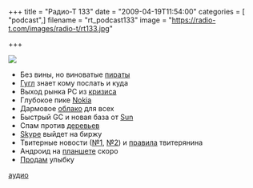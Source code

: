 +++
title = "Радио-Т 133"
date = "2009-04-19T11:54:00"
categories = [ "podcast",]
filename = "rt_podcast133"
image = "https://radio-t.com/images/radio-t/rt133.jpg"

+++

![](https://radio-t.com/images/radio-t/rt133.jpg)

- Без вины, но виноватые [пираты](http://blog.wired.com/27bstroke6/2009/04/pirateverdict.html)
- [Гугл](http://www.techcrunch.com/2009/04/17/gmail-now-suggests-extra-recipients-for-group-emails/) знает кому послать и куда
- Выход рынка PC из [кризиса](http://webplanet.ru/news/business/2009/04/16/intel_stable.html)
- Глубокое пике [Nokia](http://business.compulenta.ru/419685/)
- Дармовое [облако](http://internet.ru/news/2009-04-19217) для всех
- Быстрый GC и новая база от [Sun](http://www.infoq.com/news/2009/04/g1)
- Спам против [деревьев](http://tech.yahoo.com/blogs/null/139377;_ylt=Aq6QRp6j.tenJJnpuk07q6PZn414)
- [Skype](http://internetno.net/2009/04/15/skype-ipo/) выйдет на биржу
- Твитерные новости ([№1](http://net.compulenta.ru/419604/), [№2](http://www.techcrunch.com/2009/04/15/boom-twitter-more-than-doubles-unique-visitors-to-93-million-in-march/)) и [правила](http://www.pcmag.com/article2/0,2817,2345283,00.asp) твитерянина
- Андроид на [планшете](http://www.engadget.com/2009/04/17/giiniis-movit-mini-android-tablet-coming-in-october-movit-maxx/) скоро
- [Продам](http://internetno.net/2009/04/14/odnoklassniki-paid-smiles/) улыбку


[аудио](http://cdn.radio-t.com/rt_podcast133.mp3)
<audio src="http://cdn.radio-t.com/rt_podcast133.mp3" preload="none"></audio>